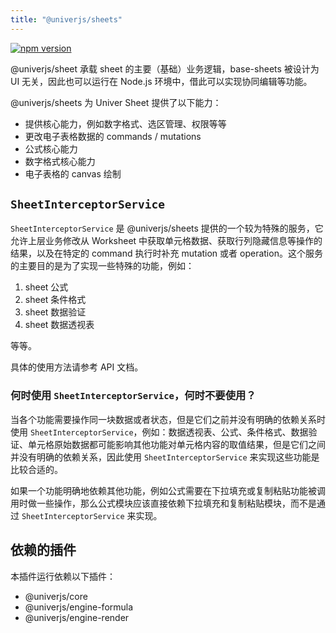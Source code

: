 ```yaml
---
title: "@univerjs/sheets"
---
```


[![npm version](https://img.shields.io/npm/v/@univerjs/sheets)](https://npmjs.org/package/@univerjs/sheets)

@univerjs/sheet 承载 sheet 的主要（基础）业务逻辑，base-sheets 被设计为 UI 无关，因此也可以运行在 Node.js 环境中，借此可以实现协同编辑等功能。

@univerjs/sheets 为 Univer Sheet 提供了以下能力：

* 提供核心能力，例如数字格式、选区管理、权限等等
* 更改电子表格数据的 commands / mutations
* 公式核心能力
* 数字格式核心能力
* 电子表格的 canvas 绘制

## `SheetInterceptorService`

`SheetInterceptorService` 是 @univerjs/sheets 提供的一个较为特殊的服务，它允许上层业务修改从 Worksheet 中获取单元格数据、获取行列隐藏信息等操作的结果，以及在特定的 command 执行时补充 mutation 或者 operation。这个服务的主要目的是为了实现一些特殊的功能，例如：

1. sheet 公式
2. sheet 条件格式
3. sheet 数据验证
4. sheet 数据透视表

等等。

具体的使用方法请参考 API 文档。

### **何时使用 `SheetInterceptorService`，何时不要使用？**

当各个功能需要操作同一块数据或者状态，但是它们之前并没有明确的依赖关系时使用 `SheetInterceptorService`，例如：数据透视表、公式、条件格式、数据验证、单元格原始数据都可能影响其他功能对单元格内容的取值结果，但是它们之间并没有明确的依赖关系，因此使用 `SheetInterceptorService` 来实现这些功能是比较合适的。

如果一个功能明确地依赖其他功能，例如公式需要在下拉填充或复制粘贴功能被调用时做一些操作，那么公式模块应该直接依赖下拉填充和复制粘贴模块，而不是通过 `SheetInterceptorService` 来实现。

## 依赖的插件

本插件运行依赖以下插件：

* @univerjs/core
* @univerjs/engine-formula
* @univerjs/engine-render
